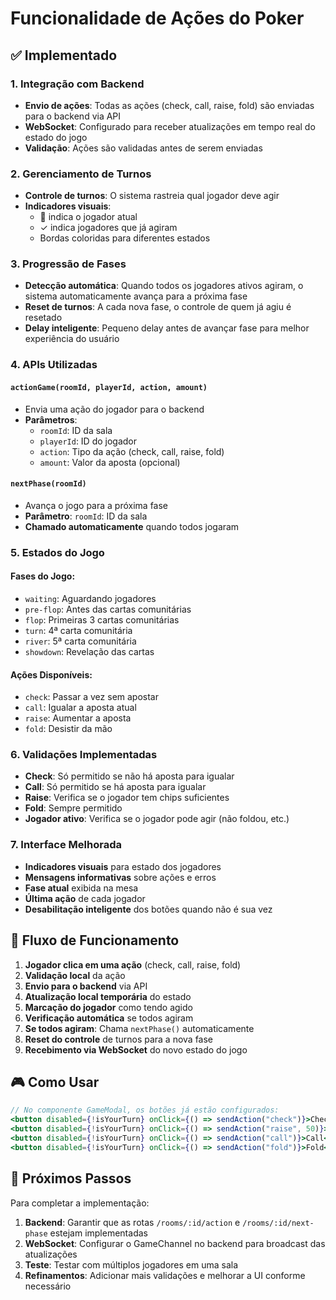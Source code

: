 # Funcionalidade de Ações do Poker

## ✅ Implementado

### 1. Integração com Backend
- **Envio de ações**: Todas as ações (check, call, raise, fold) são enviadas para o backend via API
- **WebSocket**: Configurado para receber atualizações em tempo real do estado do jogo
- **Validação**: Ações são validadas antes de serem enviadas

### 2. Gerenciamento de Turnos
- **Controle de turnos**: O sistema rastreia qual jogador deve agir
- **Indicadores visuais**: 
  - 🎯 indica o jogador atual
  - ✓ indica jogadores que já agiram
  - Bordas coloridas para diferentes estados

### 3. Progressão de Fases
- **Detecção automática**: Quando todos os jogadores ativos agiram, o sistema automaticamente avança para a próxima fase
- **Reset de turnos**: A cada nova fase, o controle de quem já agiu é resetado
- **Delay inteligente**: Pequeno delay antes de avançar fase para melhor experiência do usuário

### 4. APIs Utilizadas

#### `actionGame(roomId, playerId, action, amount)`
- Envia uma ação do jogador para o backend
- **Parâmetros**: 
  - `roomId`: ID da sala
  - `playerId`: ID do jogador
  - `action`: Tipo da ação (check, call, raise, fold)
  - `amount`: Valor da aposta (opcional)

#### `nextPhase(roomId)`
- Avança o jogo para a próxima fase
- **Parâmetro**: `roomId`: ID da sala
- **Chamado automaticamente** quando todos jogaram

### 5. Estados do Jogo

#### Fases do Jogo:
- `waiting`: Aguardando jogadores
- `pre-flop`: Antes das cartas comunitárias
- `flop`: Primeiras 3 cartas comunitárias
- `turn`: 4ª carta comunitária
- `river`: 5ª carta comunitária
- `showdown`: Revelação das cartas

#### Ações Disponíveis:
- `check`: Passar a vez sem apostar
- `call`: Igualar a aposta atual
- `raise`: Aumentar a aposta
- `fold`: Desistir da mão

### 6. Validações Implementadas

- **Check**: Só permitido se não há aposta para igualar
- **Call**: Só permitido se há aposta para igualar
- **Raise**: Verifica se o jogador tem chips suficientes
- **Fold**: Sempre permitido
- **Jogador ativo**: Verifica se o jogador pode agir (não foldou, etc.)

### 7. Interface Melhorada

- **Indicadores visuais** para estado dos jogadores
- **Mensagens informativas** sobre ações e erros
- **Fase atual** exibida na mesa
- **Última ação** de cada jogador
- **Desabilitação inteligente** dos botões quando não é sua vez

## 🔄 Fluxo de Funcionamento

1. **Jogador clica em uma ação** (check, call, raise, fold)
2. **Validação local** da ação
3. **Envio para o backend** via API
4. **Atualização local temporária** do estado
5. **Marcação do jogador** como tendo agido
6. **Verificação automática** se todos agiram
7. **Se todos agiram**: Chama `nextPhase()` automaticamente
8. **Reset do controle** de turnos para a nova fase
9. **Recebimento via WebSocket** do novo estado do jogo

## 🎮 Como Usar

```jsx
// No componente GameModal, os botões já estão configurados:
<button disabled={!isYourTurn} onClick={() => sendAction("check")}>Check</button>
<button disabled={!isYourTurn} onClick={() => sendAction("raise", 50)}>Bet $50</button>
<button disabled={!isYourTurn} onClick={() => sendAction("call")}>Call</button>
<button disabled={!isYourTurn} onClick={() => sendAction("fold")}>Fold</button>
```

## 🚀 Próximos Passos

Para completar a implementação:

1. **Backend**: Garantir que as rotas `/rooms/:id/action` e `/rooms/:id/next-phase` estejam implementadas
2. **WebSocket**: Configurar o GameChannel no backend para broadcast das atualizações
3. **Teste**: Testar com múltiplos jogadores em uma sala
4. **Refinamentos**: Adicionar mais validações e melhorar a UI conforme necessário
